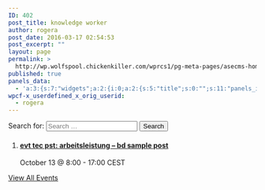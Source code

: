 ```yaml
---
ID: 402
post_title: knowledge worker
author: rogera
post_date: 2016-03-17 02:54:53
post_excerpt: ""
layout: page
permalink: >
  http://wp.wolfspool.chickenkiller.com/wprcs1/pg-meta-pages/asecms-home/
published: true
panels_data:
  - 'a:3:{s:7:"widgets";a:2:{i:0;a:2:{s:5:"title";s:0:"";s:11:"panels_info";a:7:{s:5:"class";s:16:"WP_Widget_Search";s:3:"raw";b:0;s:4:"grid";i:0;s:4:"cell";i:0;s:2:"id";i:0;s:9:"widget_id";s:36:"0526867a-9b24-4786-a468-523baaccbcd3";s:5:"style";a:1:{s:18:"background_display";s:4:"tile";}}}i:1;a:4:{s:5:"title";s:15:"Upcoming Events";s:5:"limit";s:1:"5";s:11:"panels_info";a:6:{s:5:"class";s:26:"Tribe__Events__List_Widget";s:4:"grid";i:0;s:4:"cell";i:0;s:2:"id";i:1;s:9:"widget_id";s:36:"1327fd15-16c2-4cab-8ade-604c388c09c0";s:5:"style";a:2:{s:27:"background_image_attachment";b:0;s:18:"background_display";s:4:"tile";}}s:18:"no_upcoming_events";b:0;}}s:5:"grids";a:1:{i:0;a:2:{s:5:"cells";i:1;s:5:"style";a:2:{s:27:"background_image_attachment";b:0;s:18:"background_display";s:4:"tile";}}}s:10:"grid_cells";a:1:{i:0;a:2:{s:4:"grid";i:0;s:6:"weight";i:1;}}}'
wpcf-x_userdefined_x_orig_userid:
  - rogera
---
```

<form class="search-form" action="http://wp.wolfspool.chickenkiller.com/wpasecms/" method="get"><label> <span class="screen-reader-text">Search for:</span> <input class="search-field" name="s" type="search" value="" placeholder="Search …" /> </label> <input class="search-submit" type="submit" value="Search" /></form>

<ol class="tribe-list-widget">
    <li class="tribe-events-list-widget-events type-tribe_events post-2425 tribe-clearfix tribe-events-venue-2283 tribe-events-organizer-2428 tribe-events-last"><!-- Event Title -->
<h4 class="tribe-event-title"><a href="http://wp.wolfspool.chickenkiller.com/wpasecms/event/evt-tec-pst-arbeitsleistung-bd-sample-post/" rel="bookmark">evt tec pst: arbeitsleistung – bd sample post</a></h4>
<!-- Event Time --> <span class="tribe-event-date-start">October 13 @ 8:00</span> - <span class="tribe-event-time">17:00</span> <span class="timezone"> CEST </span></li>
</ol>

<!-- .tribe-list-widget -->

<p class="tribe-events-widget-link"><a href="http://wp.wolfspool.chickenkiller.com/wpasecms/events/" rel="bookmark">View All Events</a></p>
